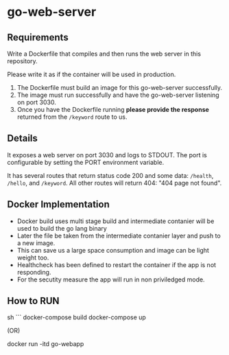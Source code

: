 # go-web-server

## Requirements

Write a Dockerfile that compiles and then runs the web server in this repository.  

Please write it as if the container will be used in production.  

1. The Dockerfile must build an image for this go-web-server successfully.
2. The image must run successfully and have the go-web-server listening on port 3030.
3. Once you have the Dockerfile running **please provide the response** returned from the `/keyword` route to us.  

## Details

It exposes a web server on port 3030 and logs to STDOUT.  The port is configurable by setting the PORT environment variable.  

It has several routes that return status code 200 and some data: `/health`, `/hello`, and `/keyword`. All other routes will return 404: "404 page not found".  

## Docker Implementation

- Docker build uses multi stage build and intermediate contanier will be used to build the go lang binary
- Later the file be taken from the intermediate contanier layer and push to a new image.
- This can save us a large space consumption and image can be light weight too.
- Healthcheck has been defined to restart the container if the app is not responding.
- For the secutity measure the app will run in non priviledged mode.

## How to RUN

sh ```
docker-compose build
docker-compose up

(OR)

docker run -itd go-webapp
```